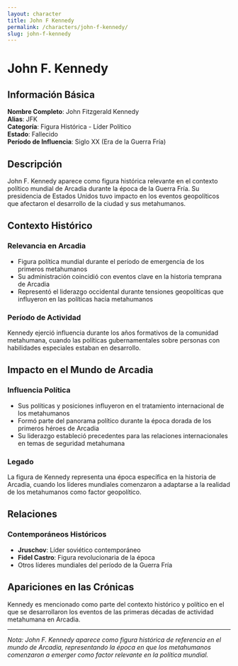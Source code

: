```yaml
---
layout: character
title: John F Kennedy
permalink: /characters/john-f-kennedy/
slug: john-f-kennedy
---
```


# John F. Kennedy

## Información Básica

**Nombre Completo**: John Fitzgerald Kennedy  
**Alias**: JFK  
**Categoría**: Figura Histórica - Líder Político  
**Estado**: Fallecido  
**Período de Influencia**: Siglo XX (Era de la Guerra Fría)

## Descripción

John F. Kennedy aparece como figura histórica relevante en el contexto político mundial de Arcadia durante la época de la Guerra Fría. Su presidencia de Estados Unidos tuvo impacto en los eventos geopolíticos que afectaron el desarrollo de la ciudad y sus metahumanos.

## Contexto Histórico

### Relevancia en Arcadia
- Figura política mundial durante el período de emergencia de los primeros metahumanos
- Su administración coincidió con eventos clave en la historia temprana de Arcadia
- Representó el liderazgo occidental durante tensiones geopolíticas que influyeron en las políticas hacia metahumanos

### Período de Actividad
Kennedy ejerció influencia durante los años formativos de la comunidad metahumana, cuando las políticas gubernamentales sobre personas con habilidades especiales estaban en desarrollo.

## Impacto en el Mundo de Arcadia

### Influencia Política
- Sus políticas y posiciones influyeron en el tratamiento internacional de los metahumanos
- Formó parte del panorama político durante la época dorada de los primeros héroes de Arcadia
- Su liderazgo estableció precedentes para las relaciones internacionales en temas de seguridad metahumana

### Legado
La figura de Kennedy representa una época específica en la historia de Arcadia, cuando los líderes mundiales comenzaron a adaptarse a la realidad de los metahumanos como factor geopolítico.

## Relaciones

### Contemporáneos Históricos
- **Jruschov**: Líder soviético contemporáneo
- **Fidel Castro**: Figura revolucionaria de la época
- Otros líderes mundiales del período de la Guerra Fría

## Apariciones en las Crónicas

Kennedy es mencionado como parte del contexto histórico y político en el que se desarrollaron los eventos de las primeras décadas de actividad metahumana en Arcadia.

---

*Nota: John F. Kennedy aparece como figura histórica de referencia en el mundo de Arcadia, representando la época en que los metahumanos comenzaron a emerger como factor relevante en la política mundial.*